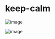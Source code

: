 # keep-calm

![image](https://github.com/ithinksodigital/keep-calm/assets/20691432/855970f0-6235-451f-8776-02c069ec18f0)

![image](https://github.com/ithinksodigital/keep-calm/assets/20691432/175a420f-a27b-47d3-87fb-92da4a80678f)

